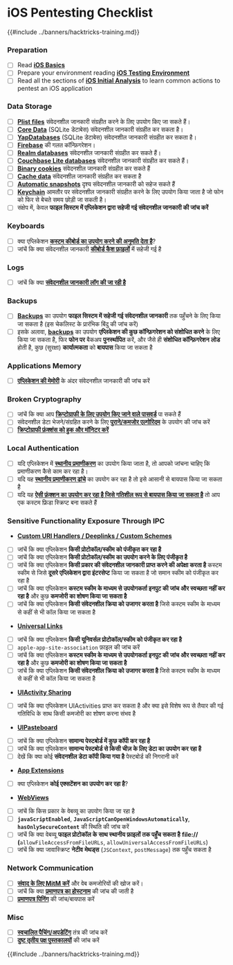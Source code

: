 # iOS Pentesting Checklist

{{#include ../banners/hacktricks-training.md}}

### Preparation

- [ ] Read [**iOS Basics**](ios-pentesting/ios-basics.md)
- [ ] Prepare your environment reading [**iOS Testing Environment**](ios-pentesting/ios-testing-environment.md)
- [ ] Read all the sections of [**iOS Initial Analysis**](ios-pentesting/index.html#initial-analysis) to learn common actions to pentest an iOS application

### Data Storage

- [ ] [**Plist files**](ios-pentesting/index.html#plist) संवेदनशील जानकारी संग्रहीत करने के लिए उपयोग किए जा सकते हैं।
- [ ] [**Core Data**](ios-pentesting/index.html#core-data) (SQLite डेटाबेस) संवेदनशील जानकारी संग्रहीत कर सकता है।
- [ ] [**YapDatabases**](ios-pentesting/index.html#yapdatabase) (SQLite डेटाबेस) संवेदनशील जानकारी संग्रहीत कर सकता है।
- [ ] [**Firebase**](ios-pentesting/index.html#firebase-real-time-databases) की गलत कॉन्फ़िगरेशन।
- [ ] [**Realm databases**](ios-pentesting/index.html#realm-databases) संवेदनशील जानकारी संग्रहीत कर सकते हैं।
- [ ] [**Couchbase Lite databases**](ios-pentesting/index.html#couchbase-lite-databases) संवेदनशील जानकारी संग्रहीत कर सकते हैं।
- [ ] [**Binary cookies**](ios-pentesting/index.html#cookies) संवेदनशील जानकारी संग्रहीत कर सकते हैं
- [ ] [**Cache data**](ios-pentesting/index.html#cache) संवेदनशील जानकारी संग्रहीत कर सकता है
- [ ] [**Automatic snapshots**](ios-pentesting/index.html#snapshots) दृश्य संवेदनशील जानकारी को सहेज सकते हैं
- [ ] [**Keychain**](ios-pentesting/index.html#keychain) आमतौर पर संवेदनशील जानकारी संग्रहीत करने के लिए उपयोग किया जाता है जो फोन को फिर से बेचते समय छोड़ी जा सकती है।
- [ ] संक्षेप में, केवल **फाइल सिस्टम में एप्लिकेशन द्वारा सहेजी गई संवेदनशील जानकारी की जांच करें**

### Keyboards

- [ ] क्या एप्लिकेशन [**कस्टम कीबोर्ड का उपयोग करने की अनुमति देता है**](ios-pentesting/index.html#custom-keyboards-keyboard-cache)?
- [ ] जांचें कि क्या संवेदनशील जानकारी [**कीबोर्ड कैश फ़ाइलों**](ios-pentesting/index.html#custom-keyboards-keyboard-cache) में सहेजी गई है

### **Logs**

- [ ] जांचें कि क्या [**संवेदनशील जानकारी लॉग की जा रही है**](ios-pentesting/index.html#logs)

### Backups

- [ ] [**Backups**](ios-pentesting/index.html#backups) का उपयोग **फाइल सिस्टम में सहेजी गई संवेदनशील जानकारी** तक पहुँचने के लिए किया जा सकता है (इस चेकलिस्ट के प्रारंभिक बिंदु की जांच करें)
- [ ] इसके अलावा, [**backups**](ios-pentesting/index.html#backups) का उपयोग **एप्लिकेशन की कुछ कॉन्फ़िगरेशन को संशोधित करने** के लिए किया जा सकता है, फिर **फोन पर** बैकअप **पुनर्स्थापित** करें, और जैसे ही **संशोधित कॉन्फ़िगरेशन** **लोड** होती है, कुछ (सुरक्षा) **कार्यात्मकता** को **बायपास** किया जा सकता है

### **Applications Memory**

- [ ] [**एप्लिकेशन की मेमोरी**](ios-pentesting/index.html#testing-memory-for-sensitive-data) के अंदर संवेदनशील जानकारी की जांच करें

### **Broken Cryptography**

- [ ] जांचें कि क्या आप [**क्रिप्टोग्राफी के लिए उपयोग किए जाने वाले पासवर्ड**](ios-pentesting/index.html#broken-cryptography) पा सकते हैं
- [ ] संवेदनशील डेटा भेजने/संग्रहित करने के लिए [**पुराने/कमजोर एल्गोरिदम**](ios-pentesting/index.html#broken-cryptography) के उपयोग की जांच करें
- [ ] [**क्रिप्टोग्राफी फ़ंक्शंस को हुक और मॉनिटर करें**](ios-pentesting/index.html#broken-cryptography)

### **Local Authentication**

- [ ] यदि एप्लिकेशन में [**स्थानीय प्रमाणीकरण**](ios-pentesting/index.html#local-authentication) का उपयोग किया जाता है, तो आपको जांचना चाहिए कि प्रमाणीकरण कैसे काम कर रहा है।
- [ ] यदि यह [**स्थानीय प्रमाणीकरण ढांचे**](ios-pentesting/index.html#local-authentication-framework) का उपयोग कर रहा है तो इसे आसानी से बायपास किया जा सकता है
- [ ] यदि यह [**ऐसी फ़ंक्शन का उपयोग कर रहा है जिसे गतिशील रूप से बायपास किया जा सकता है**](ios-pentesting/index.html#local-authentication-using-keychain) तो आप एक कस्टम फ्रिडा स्क्रिप्ट बना सकते हैं

### Sensitive Functionality Exposure Through IPC

- [**Custom URI Handlers / Deeplinks / Custom Schemes**](ios-pentesting/index.html#custom-uri-handlers-deeplinks-custom-schemes)
- [ ] जांचें कि क्या एप्लिकेशन **किसी प्रोटोकॉल/स्कीम को पंजीकृत कर रहा है**
- [ ] जांचें कि क्या एप्लिकेशन **किसी प्रोटोकॉल/स्कीम का उपयोग करने के लिए पंजीकृत है**
- [ ] जांचें कि क्या एप्लिकेशन **किसी प्रकार की संवेदनशील जानकारी प्राप्त करने की अपेक्षा करता है** कस्टम स्कीम से जिसे **दूसरे एप्लिकेशन द्वारा इंटरसेप्ट** किया जा सकता है जो समान स्कीम को पंजीकृत कर रहा है
- [ ] जांचें कि क्या एप्लिकेशन **कस्टम स्कीम के माध्यम से उपयोगकर्ता इनपुट की जांच और स्वच्छता नहीं कर रहा है** और कुछ **कमजोरी का शोषण किया जा सकता है**
- [ ] जांचें कि क्या एप्लिकेशन **किसी संवेदनशील क्रिया को उजागर करता है** जिसे कस्टम स्कीम के माध्यम से कहीं से भी कॉल किया जा सकता है
- [**Universal Links**](ios-pentesting/index.html#universal-links)
- [ ] जांचें कि क्या एप्लिकेशन **किसी यूनिवर्सल प्रोटोकॉल/स्कीम को पंजीकृत कर रहा है**
- [ ] `apple-app-site-association` फ़ाइल की जांच करें
- [ ] जांचें कि क्या एप्लिकेशन **कस्टम स्कीम के माध्यम से उपयोगकर्ता इनपुट की जांच और स्वच्छता नहीं कर रहा है** और कुछ **कमजोरी का शोषण किया जा सकता है**
- [ ] जांचें कि क्या एप्लिकेशन **किसी संवेदनशील क्रिया को उजागर करता है** जिसे कस्टम स्कीम के माध्यम से कहीं से भी कॉल किया जा सकता है
- [**UIActivity Sharing**](ios-pentesting/ios-uiactivity-sharing.md)
- [ ] जांचें कि क्या एप्लिकेशन UIActivities प्राप्त कर सकता है और क्या इसे विशेष रूप से तैयार की गई गतिविधि के साथ किसी कमजोरी का शोषण करना संभव है
- [**UIPasteboard**](ios-pentesting/ios-uipasteboard.md)
- [ ] जांचें कि क्या एप्लिकेशन **सामान्य पेस्टबोर्ड में कुछ कॉपी कर रहा है**
- [ ] जांचें कि क्या एप्लिकेशन **सामान्य पेस्टबोर्ड से किसी चीज़ के लिए डेटा का उपयोग कर रहा है**
- [ ] देखें कि क्या कोई **संवेदनशील डेटा कॉपी किया गया है** पेस्टबोर्ड की निगरानी करें
- [**App Extensions**](ios-pentesting/ios-app-extensions.md)
- [ ] क्या एप्लिकेशन **कोई एक्सटेंशन का उपयोग कर रहा है**?
- [**WebViews**](ios-pentesting/ios-webviews.md)
- [ ] जांचें कि किस प्रकार के वेबव्यू का उपयोग किया जा रहा है
- [ ] **`javaScriptEnabled`**, **`JavaScriptCanOpenWindowsAutomatically`**, **`hasOnlySecureContent`** की स्थिति की जांच करें
- [ ] जांचें कि क्या वेबव्यू **फाइल प्रोटोकॉल के साथ स्थानीय फ़ाइलों तक पहुँच सकता है** **file://** **(**`allowFileAccessFromFileURLs`, `allowUniversalAccessFromFileURLs`)
- [ ] जांचें कि क्या जावास्क्रिप्ट **नेटीव** **मेथड्स** (`JSContext`, `postMessage`) तक पहुँच सकता है

### Network Communication

- [ ] [**संवाद के लिए MitM करें**](ios-pentesting/index.html#network-communication) और वेब कमजोरियों की खोज करें।
- [ ] जांचें कि क्या [**प्रमाणपत्र का होस्टनाम**](ios-pentesting/index.html#hostname-check) की जांच की जाती है
- [ ] [**प्रमाणपत्र पिनिंग**](ios-pentesting/index.html#certificate-pinning) की जांच/बायपास करें

### **Misc**

- [ ] [**स्वचालित पैचिंग/अपडेटिंग**](ios-pentesting/index.html#hot-patching-enforced-updateing) तंत्र की जांच करें
- [ ] [**दुष्ट तृतीय पक्ष पुस्तकालयों**](ios-pentesting/index.html#third-parties) की जांच करें

{{#include ../banners/hacktricks-training.md}}
